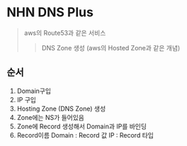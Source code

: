 # NHN DNS Plus

> aws의 Route53과 같은 서비스
>
> > DNS Zone 생성 (aws의 Hosted Zone과 같은 개념)

## 순서

1. Domain구입
2. IP 구입
3. Hosting Zone (DNS Zone) 생성
4. Zone에는 NS가 들어있음
5. Zone에 Record 생성해서 Domain과 IP를 바인딩
6. Record이름 Domain : Record 값 IP : Record 타입
